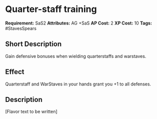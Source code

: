 # Quarter-staff training

 **Requirement:** SaS2
 **Attributes:** AG +SaS
 **AP Cost:** 2
 **XP Cost:** 10
 **Tags:** #StavesSpears

## Short Description
Gain defensive bonuses when wielding quarterstaffs and warstaves.

## Effect
Quarterstaff and WarStaves in your hands grant you +1 to all defenses.

## Description
[Flavor text to be written]